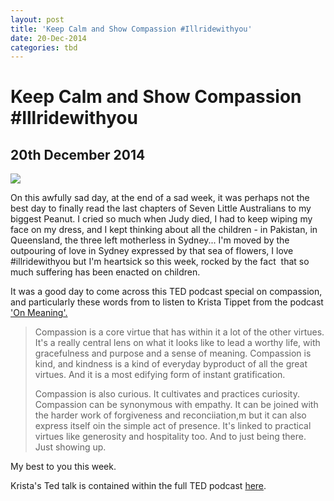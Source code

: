 ```yaml
---
layout: post
title: 'Keep Calm and Show Compassion #Illridewithyou'
date: 20-Dec-2014
categories: tbd
---
```


# Keep Calm and Show Compassion #Illridewithyou

## 20th December 2014

<img class="photo-horiz" src="https://fbcdn-sphotos-a-a.akamaihd.net/hphotos-ak-xpa1/v/t1.0-9/10846465_10152982192444015_1481637525114559092_n.jpg?oh=51432cbbb18557e3c651f42bdfa19ad0&amp;oe=5504BB95&amp;__gda__=1429837699_07a06a4bfff5704679bb61269c4343f6" />

<p (photo by John Donegan)</p>

On this awfully sad day,   at the end of a sad week,   it was perhaps not the best day to finally read the last chapters of Seven Little Australians to my biggest Peanut. I cried so much when Judy died, I had to keep wiping my face on my dress, and I kept thinking about all the children - in Pakistan, in Queensland, the three left motherless in Sydney... I'm moved by the outpouring of love in Sydney expressed by that sea of flowers, I love #illridewithyou but I'm heartsick so this week, rocked by the fact  that so much suffering has been enacted on children.

It was a good day to come across this TED podcast special on compassion, and particularly these words from to listen to Krista Tippet from the podcast <a href="http://onbeing.org/">'On Meaning'.</a>

<blockquote>Compassion is a core virtue that has within it a lot of the other virtues. It's a really central lens on what it looks like to lead a worthy life, with gracefulness and purpose and a sense of meaning. Compassion is kind, and kindness is a kind of everyday byproduct of all the great virtues. And it is a most edifying form of instant gratification.

Compassion is also curious. It cultivates and practices curiosity. Compassion can be synonymous with empathy. It can be joined with the harder work of forgiveness and reconciiation,m but it can also express itself oin the simple act of presence. It's linked to practical virtues like generosity and hospitality too. And to just being there. Just showing up.</blockquote>

My best to you this week.

Krista's Ted talk is contained within the full TED podcast <a href="http://www.npr.org/programs/ted-radio-hour/">here</a>.

 

 

